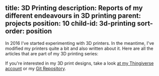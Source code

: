 title: 3D Printing
description: Reports of my different endeavours in 3D printing
parent: projects
position: 10
child-id: 3d-printing
sort-order: position
---

In 2016 I've started experimenting with 3D printers.
In the meantime, I've modified my printers quite a bit and also written about it.
Here are all the articles that are part of my 3D printing series:

<!--%
printMenu()
%-->

If you're interested in my 3D print designs, take a look [at my Thingiverse account](https://www.thingiverse.com/xythobuz/designs) or my [Git Repository](https://git.xythobuz.de/thomas/3d-print-designs).

